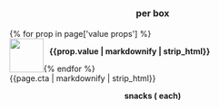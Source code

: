 <div class="table-bg mobile-container">
<div class="visible-sm visible-xs container box-bg mobile-pricing">
<h2 class="price" style="text-transform: none; text-align: center;">
  <span class="cost"></span> <small style='font-size: 16px'>per box</small>
</h2>
<div class="row">
{% for prop in page['value props'] %}
<div class="col-xs-12 col-sm-6"  style="margin-bottom: 20px">
  <img src="{{prop.image}}" style="width: 60px; float: left;">
  <p style="font-size: 14px;font-weight: bold; width: calc(100% - 70px); margin-left: 10px; float: left">{{prop.value | markdownify | strip_html}}</p>
</div>
{% endfor %}
</div>
<a class="btn btn-red product-link" style="max-width: none"><span class="pricing-cta">{{page.cta | markdownify | strip_html}}</span></a>
<p class="additional-info" style="font-size: 14px; font-weight: bold; text-align: center">
  <span class="snack-num"></span> snacks
  (<span class="per-snack"></span> each)</p>
</div>
</div>
